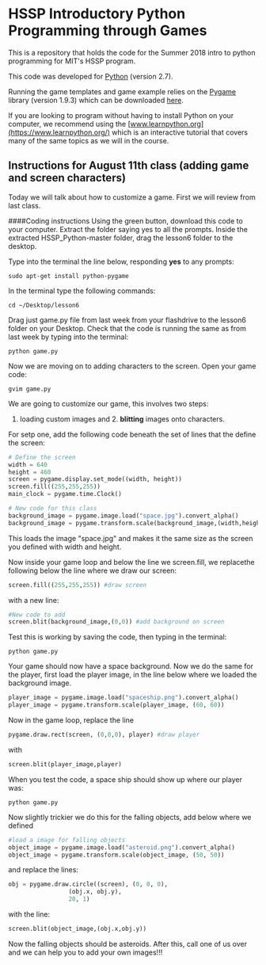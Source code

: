 # HSSP Introductory Python Programming through Games

This is a repository that holds the code for the Summer 2018 intro to python programming for MIT's HSSP program.

This code was developed for [Python](https://www.python.org/downloads/) (version 2.7).

Running the game templates and game example relies on the [Pygame](https://www.pygame.org/wiki/GettingStarted) library (version 1.9.3) which can be downloaded [here](https://www.pygame.org/download.shtml).

If you are looking to program without having to install Python on your computer, we recommend using the [www.learnpython.org](https://www.learnpython.org/) which is an interactive tutorial that covers many of the same topics as we will in the course.


## Instructions for August 11th class (adding game and screen characters)

Today we will talk about how to customize a game. First we will review from last class.

####Coding instructions
Using the green button, download this code to your computer. Extract the folder saying yes to all the prompts. Inside the extracted HSSP_Python-master folder, drag the lesson6 folder to the desktop. 

Type into the terminal the line below, responding **yes** to any prompts:
```
sudo apt-get install python-pygame
```

In the terminal type the following commands: 

```
cd ~/Desktop/lesson6

```
Drag just game.py file from last week from your flashdrive to the lesson6 folder on your Desktop. Check that the code is running the same as from last week by typing into the terminal: 

```
python game.py
```

Now we are moving on to adding characters to the screen. Open your game code:

```
gvim game.py
```

We are going to customize our game, this involves two steps:
1. loading custom images and 2. **blitting** images onto characters.

For setp one, add the following code beneath the set of lines that the define the screen:

```python
# Define the screen
width = 640
height = 460
screen = pygame.display.set_mode((width, height))
screen.fill((255,255,255))
main_clock = pygame.time.Clock()

# New code for this class
background_image = pygame.image.load("space.jpg").convert_alpha()
background_image = pygame.transform.scale(background_image,(width,height))
```
This loads the image "space.jpg" and makes it the same size as the screen you defined with width and height.

Now inside your game loop and below the line we screen.fill, we replacethe following below the line where we draw our screen:
```python
screen.fill((255,255,255)) #draw screen
```
with a new line:
```python
#New code to add
screen.blit(background_image,(0,0)) #add background on screen
```

Test this is working by saving the code, then typing in the terminal:

```
python game.py
```

Your game should now have a space background.
Now we do the same for the player, first load the player image, in the line below where we loaded the background image. 
```python
player_image = pygame.image.load("spaceship.png").convert_alpha()
player_image = pygame.transform.scale(player_image, (60, 60))
```

Now in the game loop, replace the line
```python
pygame.draw.rect(screen, (0,0,0), player) #draw player
```
with
```python
screen.blit(player_image,player)
```

When you test the code, a space ship should show up where our player was:
```
python game.py
```

Now slightly trickier we do this for the falling objects, add below where we defined

```python
#load a image for falling objects
object_image = pygame.image.load("asteroid.png").convert_alpha()
object_image = pygame.transform.scale(object_image, (50, 50))
```

and replace the lines:

```python
obj = pygame.draw.circle((screen), (0, 0, 0),
				 (obj.x, obj.y),
				 20, 1)
```
with the line:

```python
screen.blit(object_image,(obj.x,obj.y))
```

Now the falling objects should be asteroids. After this, call one of us over and we can help you to add your own images!!!